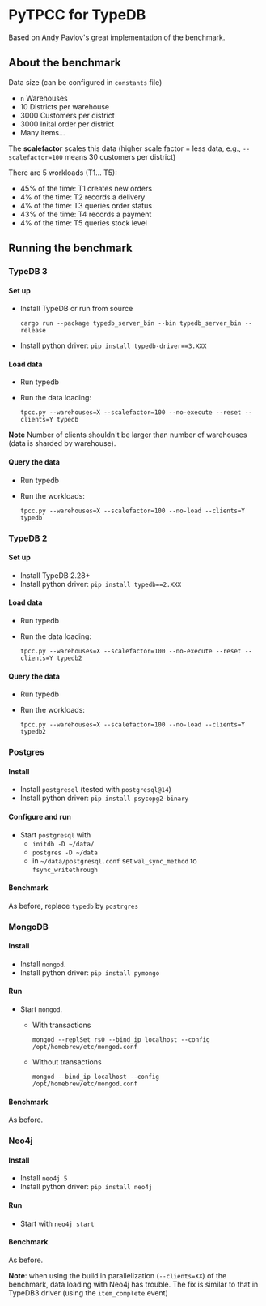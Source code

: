 # PyTPCC for TypeDB

Based on Andy Pavlov's great implementation of the benchmark.

## About the benchmark

Data size (can be configured in `constants` file)
* `n` Warehouses
* 10 Districts per warehouse
* 3000 Customers per district
* 3000 Inital order per district
* Many items...

The **scalefactor** scales this data (higher scale factor = less data, e.g., `--scalefactor=100` means 30 customers per district)

There are 5 workloads (T1... T5):
* 45% of the time: T1 creates new orders
* 4% of the time: T2 records a delivery
* 4% of the time: T3 queries order status
* 43% of the time: T4 records a payment
* 4% of the time: T5 queries stock level

## Running the benchmark

### TypeDB 3

#### Set up

* Install TypeDB or run from source
  ```
  cargo run --package typedb_server_bin --bin typedb_server_bin --release
  ```
* Install python driver: `pip install typedb-driver==3.XXX`   

#### Load data

* Run typedb
* Run the data loading:

  ```
  tpcc.py --warehouses=X --scalefactor=100 --no-execute --reset --clients=Y typedb
  ```

**Note** Number of clients shouldn't be larger than number of warehouses (data is sharded by warehouse).

#### Query the data

* Run typedb
* Run the workloads: 

  ```
  tpcc.py --warehouses=X --scalefactor=100 --no-load --clients=Y typedb
  ```

### TypeDB 2

#### Set up

* Install TypeDB 2.28+
* Install python driver: `pip install typedb==2.XXX`

#### Load data

* Run typedb
* Run the data loading:

  ```
  tpcc.py --warehouses=X --scalefactor=100 --no-execute --reset --clients=Y typedb2
  ```

#### Query the data

* Run typedb
* Run the workloads:

  ```
  tpcc.py --warehouses=X --scalefactor=100 --no-load --clients=Y typedb2
  ```

### Postgres

#### Install

* Install `postgresql` (tested with `postgresql@14`)
* Install python driver: `pip install psycopg2-binary` 

#### Configure and run

* Start `postgresql` with
  * `initdb -D ~/data/`
  * `postgres -D ~/data`
  * in `~/data/postgresql.conf` set `wal_sync_method` to `fsync_writethrough`

#### Benchmark

As before, replace `typedb` by `postrgres`

### MongoDB

#### Install

* Install `mongod`.
* Install python driver: `pip install pymongo`

#### Run

* Start `mongod`.
  * With transactions

    ```
    mongod --replSet rs0 --bind_ip localhost --config /opt/homebrew/etc/mongod.conf
    ```
  * Without transactions

    ```
    mongod --bind_ip localhost --config /opt/homebrew/etc/mongod.conf
    ```

#### Benchmark

As before.

### Neo4j

#### Install

* Install `neo4j 5`
* Install python driver: `pip install neo4j`

#### Run

* Start with `neo4j start`

#### Benchmark

As before.

**Note**: when using the build in parallelization (`--clients=XX`) of the benchmark, data loading with Neo4j has trouble. The fix is similar to that in TypeDB3 driver (using the `item_complete` event) 